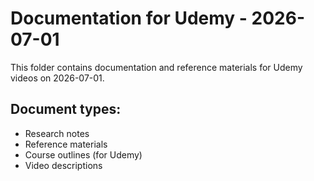 # Documentation for Udemy - 2026-07-01

This folder contains documentation and reference materials for Udemy videos on 2026-07-01.

## Document types:
- Research notes
- Reference materials
- Course outlines (for Udemy)
- Video descriptions

